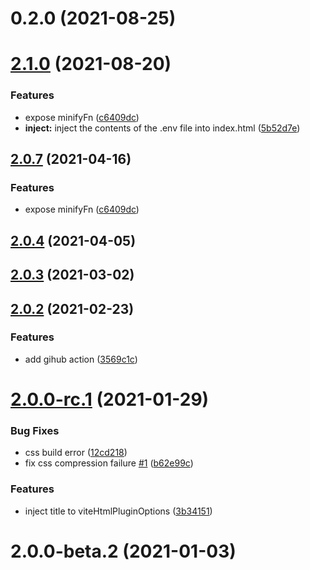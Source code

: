 # 0.2.0 (2021-08-25)



# [2.1.0](https://github.com/vbenjs/vite-plugin-html/compare/v2.0.6...v2.1.0) (2021-08-20)

### Features

- expose minifyFn ([c6409dc](https://github.com/vbenjs/vite-plugin-html/commit/c6409dc25e118b47adff250ab4dd0a239803258b))
- **inject:** inject the contents of the .env file into index.html ([5b52d7e](https://github.com/vbenjs/vite-plugin-html/commit/5b52d7e654c1056f6a368f4c7df0de8a63b61874))

## [2.0.7](https://github.com/vbenjs/vite-plugin-html/compare/v2.0.6...v2.0.7) (2021-04-16)

### Features

- expose minifyFn ([c6409dc](https://github.com/vbenjs/vite-plugin-html/commit/c6409dc25e118b47adff250ab4dd0a239803258b))

## [2.0.4](https://github.com/vbenjs/vite-plugin-html/compare/v2.0.2...v2.0.4) (2021-04-05)

## [2.0.3](https://github.com/vbenjs/vite-plugin-html/compare/v2.0.2...v2.0.3) (2021-03-02)

## [2.0.2](https://github.com/vbenjs/vite-plugin-html/compare/v2.0.1...v2.0.2) (2021-02-23)

### Features

- add gihub action ([3569c1c](https://github.com/vbenjs/vite-plugin-html/commit/3569c1c097be457fe91b5bb39c2bd56e61753fc9))

# [2.0.0-rc.1](https://github.com/vbenjs/vite-plugin-html/compare/v2.0.0-beta.2...v2.0.0-rc.1) (2021-01-29)

### Bug Fixes

- css build error ([12cd218](https://github.com/vbenjs/vite-plugin-html/commit/12cd218c3f02267022eed06eea18c8e67d4119ff))
- fix css compression failure [#1](https://github.com/vbenjs/vite-plugin-html/issues/1) ([b62e99c](https://github.com/vbenjs/vite-plugin-html/commit/b62e99cd809a0a581cbd1e1dae9260d0b35e9abb))

### Features

- inject title to viteHtmlPluginOptions ([3b34151](https://github.com/vbenjs/vite-plugin-html/commit/3b341516cc78c83619d672ab1c5316a4339a92ac))

# 2.0.0-beta.2 (2021-01-03)
